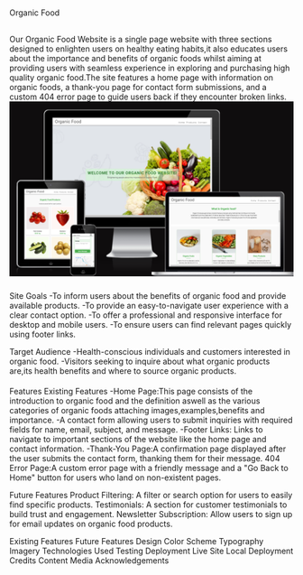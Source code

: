 #
Organic Food
##
Our Organic Food Website is a single page website with three sections designed to enlighten users on healthy eating habits,it also educates users about the importance and benefits of organic foods whilst aiming at providing users with seamless experience in exploring and purchasing high quality organic food.The site features a home page with information on organic foods, a thank-you page for contact form submissions, and a custom 404 error page to guide users back if they encounter broken links.
![Organic Food](assets/images/page.png)

###
Site Goals
-To inform users about the benefits of organic food and provide available products.
-To provide an easy-to-navigate user experience with a clear contact option.
-To offer a professional and responsive interface for desktop and mobile users.
-To ensure users can find relevant pages quickly using footer links.

Target Audience
-Health-conscious individuals and customers interested in organic food.
-Visitors seeking to inquire about what organic products are,its health benefits and where to source organic products.

####
Features
Existing Features
-Home Page:This page consists of the introduction to organic food and the definition aswell as the various categories of organic foods attaching images,examples,benefits and importance.
-A contact form allowing users to submit inquiries with required fields for name, email, subject, and message.
-Footer Links: Links to navigate to important sections of the website like the home page and contact information.
-Thank-You Page:A confirmation page displayed after the user submits the contact form, thanking them for their message.
404 Error Page:A custom error page with a friendly message and a "Go Back to Home" button for users who land on non-existent pages.

Future Features
Product Filtering: A filter or search option for users to easily find specific products.
Testimonials: A section for customer testimonials to build trust and engagement.
Newsletter Subscription: Allow users to sign up for email updates on organic food products.


Existing Features
Future Features
Design
Color Scheme
Typography
Imagery
Technologies Used
Testing
Deployment
Live Site
Local Deployment
Credits
Content
Media
Acknowledgements